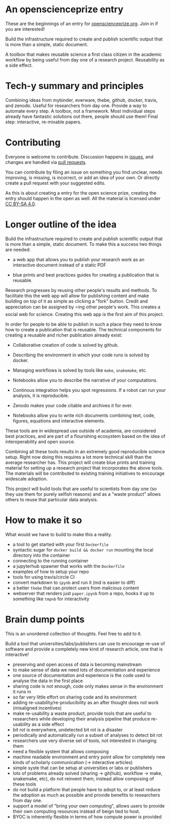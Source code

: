 # An openscienceprize entry

These are the beginnings of an entry for
[openscienceprize.org](//openscienceprize.org). Join in if you are
interested!

Build the infrastructure required to create and publish scientific
output that is more than a simple, static document.

A toolbox that makes reusable science a first class citizen in the
academic workflow by being useful from day one of a research
project. Reusability as a side effect.


# Tech-y summary and principles

Combining ideas from mybinder, everware, thebe, github, docker,
travis, and zenodo. Useful for researchers from day one. Provide a way
to automate every step. A toolbox, not a framework. Most individual
steps already have fantastic solutions out there, people should use
them! Final step: interactive, re-mixable papers.


# Contributing

Everyone is welcome to contribute. Discussion happens in
[issues](https://github.com/betatim/openscienceprize/issues), and
changes are handled via [pull
requests](https://github.com/betatim/openscienceprize/pulls).

You can contribute by filing an issue on something you find unclear,
needs improving, is missing, is incorrect, or add an idea of your
own. Or directly create a pull request with your suggested edits.

As this is about creating a entry for the open science prize, creating
the entry should happen in the open as well. All the material is
licensed under [CC BY-SA
4.0](//creativecommons.org/licenses/by-sa/4.0/).


# Longer outline of the idea

Build the infrastructure required to create and publish scientific
output that is more than a simple, static document. To make this a
success two things are needed:

* a web app that allows you to publish your research work as an
  interactive document instead of a static PDF

* blue prints and best practices guides for creating a publication
  that is reusable.

Research progresses by reusing other people's results and methods. To
facilitate this the web app will allow for publishing content and make
building on top of it as simple as clicking a "fork" button. Credit
and appreciation can be assigned by :star:ing other people's
work. This creates a social web for science. Creating this web app is
the first aim of this project.

In order for people to be able to publish in such a place they need to
know how to create a publication that is reusable. The technical
components for creating a reusable and richer publication already
exist:

* Collaborative creation of code is solved by github.

* Describing the environment in which your code runs is solved by
  docker.

* Managing workflows is solved by tools like `make`, `snakemake`, etc.

* Notebooks allow you to describe the narrative of your computations.

* Continous integration helps you spot regressions. If a robot can run
  your analysis, it is reproducible.

* Zenodo makes your code citable and archives it for ever.

* Notebooks allow you to write rich documents combining text, code,
  figures, equations and interactive elements.

These tools are in widespread use outside of academia, are considered
best practices, and are part of a flourishing ecosystem based on the
idea of interoperability and open source.

Combining all these tools results in an extremely good reproducible
science setup. Right now doing this requires a lot more technical
skill than the average researcher has. This project will create blue
prints and training material for setting up a research project that
incorporates the above tools. The materials will be contributed to
existing training initiatives to encourage widescale adoption.

This project will build tools that are useful to scientists from day
one (so they use them for purely selfish reasons) and as a "waste
product" allows others to reuse that particular data analysis.


# How to make it so

What would we have to build to make this a reality.

* a tool to get started with your first `Dockerfile`
* syntactic sugar for `docker build && docker run` mounting the
  local directory into the container
* connecting to the running container
* a jupyterhub spawner that works with the `Dockerfile`
* examples of how to setup your repo
* tools for using travis/circle CI
* convert markdown to `ipynb` and run it (md is easier to diff)
* a better `thebe` that can protect users from malicious content
* webserver that renders just `paper.ipynb` from a repo, hooks it up
  to something like `tmpnb` for interactivity


# Brain dump points

This is an unordered collection of thoughts. Feel free to add to it.

Build a tool that universities/labs/publishers can use to encourage
re-use of software and provide a completely new kind of research
article, one that is interactive!

* preserving and open access of data is becoming mainstream
* to make sense of data we need lots of documentation and experience
* one source of documentation and experience is the code used to
  analyse the data in the first place
* sharing code is not enough, code only makes sense in the environment
  it runs in
* so far very little effort on sharing code and its environment
* adding re-usability/re-producibility as an after thought does not
  work (misaligned incentives)
* make re-usability a waste product, provide tools that are useful to
  researchers while developing their analysis pipeline that produce
  re-usability as a side effect
* bit rot is everywhere, undetected bit rot is a disaster
* periodically and automatically run a subset of analyses to detect
  bit rot
* researchers use very diverse set of tools, not interested in
  changing them
* need a flexible system that allows composing
* machine readable environment and entry point allow for completely
  new kinds of scholarly communication (-> interactive articles)
* simple syste that can be setup at universities or labs or publishers
* lots of problems already solved (sharing -> git(hub), workflow ->
  make, snakemake, etc), do not reinvent them, instead allow composing
  of these tools
* do not build a platform that people have to adopt to, or at least
  reduce the adoption as much as possible and provide benefits to
  researchers from day one.
* support a model of "bring your own computing", allows users to
  provide their own computing resources instead of beign tied to host.
* BYOC is inherently flexible in terms of how compute power is
  provided